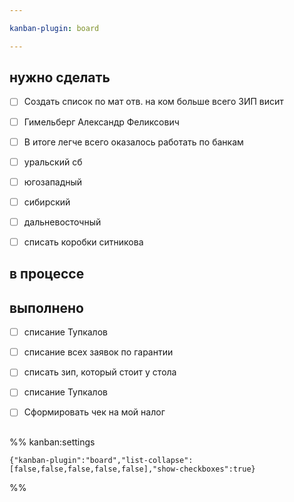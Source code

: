 ```yaml
---

kanban-plugin: board

---
```


## нужно сделать

- [ ] Создать список по мат отв. на ком больше всего ЗИП висит
- [ ] Гимельберг  Александр  Феликсович
- [ ] В итоге легче всего оказалось работать по банкам
- [ ] уральский сб
- [ ] югозападный
- [ ] сибирский
- [ ] дальневосточный
- [ ] списать коробки ситникова


## в процессе



## выполнено

- [ ] списание Тупкалов
- [ ] списание всех заявок по гарантии
- [ ] списать зип, который стоит у стола
- [ ] списание Тупкалов
- [ ] Сформировать чек на мой налог


## 



## 





%% kanban:settings
```
{"kanban-plugin":"board","list-collapse":[false,false,false,false,false],"show-checkboxes":true}
```
%%